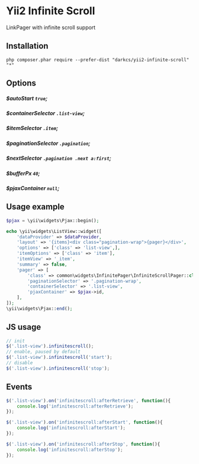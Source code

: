 Yii2 Infinite Scroll
====================
LinkPager with infinite scroll support

Installation
------------

```
php composer.phar require --prefer-dist "darkcs/yii2-infinite-scroll" "*"
```

Options
-------
##### $autoStart `true`;
##### $containerSelector `.list-view`;
##### $itemSelector `.item`;
##### $paginationSelector `.pagination`;
##### $nextSelector `.pagination .next a:first`;
##### $bufferPx `40`;
##### $pjaxContainer `null`;

Usage example
-------------

```php
$pjax = \yii\widgets\Pjax::begin();

echo \yii\widgets\ListView::widget([
    'dataProvider' => $dataProvider,
    'layout' => '{items}<div class="pagination-wrap">{pager}</div>',
    'options' => ['class' => 'list-view',],
    'itemOptions' => ['class' => 'item'],
    'itemView' => '_item',
    'summary' => false,
    'pager' => [
        'class' => common\widgets\InfinitePager\InfiniteScrollPager::class,
        'paginationSelector' => '.pagination-wrap',
        'containerSelector' => '.list-view',
        'pjaxContainer' => $pjax->id,
    ],
]);
\yii\widgets\Pjax::end();
```

JS usage
--------

```javascript
// init
$('.list-view').infinitescroll();
// enable, paused by default
$('.list-view').infinitescroll('start');
// disable
$('.list-view').infinitescroll('stop');
```

Events
------
```javascript
$('.list-view').on('infinitescroll:afterRetrieve', function(){
    console.log('infinitescroll:afterRetrieve');
});

$('.list-view').on('infinitescroll:afterStart', function(){
    console.log('infinitescroll:afterStart');
});

$('.list-view').on('infinitescroll:afterStop', function(){
    console.log('infinitescroll:afterStop');
});
```